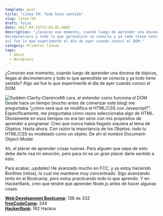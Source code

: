 ```yaml
---
template: post
title: "Línea 59: Todo hace sentido"
slug: linea-59
draft: false
date: 2017-04-25T13:03:02.000Z
description: "¿Conocen ese momento, cuando luego de aprender una docena de tópicos, llegas al
decimotercero y todo lo que aprendiste se conecta y ya todo tiene sentido? Algo
así fue lo que experimenté el día de ayer cuando conocí el DOM."
category: Primeras líneas
tags:
  - Ghost
  - Wordpress
---
```

¿Conocen ese momento, cuando luego de aprender una docena de tópicos, llegas al decimotercero y todo lo que aprendiste se conecta y ya todo tiene sentido? Algo así fue lo que experimenté el día de ayer cuando conocí el DOM.

 ![Sudden-Clarity-Clarence](http://www.mividaencodigo.com/wp-content/uploads/2017/04/Sudden-Clarity-Clarence.jpg)Mi cara, al entender como funciona el DOM Desde hace un tiempo (mucho antes de comenzar este blog) me preguntaba “¿cómo será que se modifica el HTML/CSS con Javascript?”. Específicamente, me preguntaba cómo rayos seleccionaba algo de HTML. Obviamente en esos tiempos no era tan serio con mis propósitos de aprender a programar. Creo que nunca había llegado siquiera al tema de Objetos. Hasta ahora. Con razón la importancia de los Objetos: todo tu HTML/CSS es modelado como un objeto. De ahí el nombre Document-Object-Model.

 Ah, el placer de aprender cosas nuevas. Para alguien que sepa de esto debe darle risa mi emoción, pero para mí es un gran placer darle sentido a esto.

 Para acabar, ¡updates! He avanzado mucho en FCC, y ya estoy haciendo Bonfires (retos), lo cual me mantiene muy concentrado. Sigo avanzando lento en el Bootcamp, pero estoy practicando todo lo que aprendo. Y en HackerRank, creo que tendré que aprender Node.js antes de hacer algunas cosas.

 **[Web Development Bootcamp](https://www.udemy.com/the-web-developer-bootcamp/)**: 138 de 332  
 **[freeCodeCamp](https://www.freecodecamp.com/):** 244  
 **[HackerRank](https://www.hackerrank.com/):** 162 Hackos

 